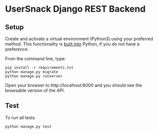 # UserSnack Django REST Backend

## Setup

Create and activate a virtual environment (Python3) using your preferred method. This functionality is [built into](https://docs.python.org/3/tutorial/venv.html) Python, if you do not have a preference.

From the command line, type:

```
pip install -r requirements.txt
python manage.py migrate
python manage.py runserver
```

Open your browser to http://localhost:8000 and you should see the browsable version of the API.

## Test

To run all tests

```
python manage.py test
```